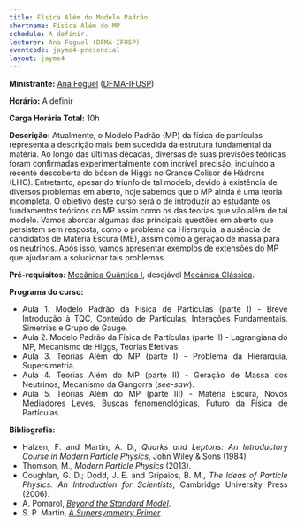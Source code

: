 ```yaml
---
title: Física Além do Modelo Padrão
shortname: Física Além do MP
schedule: A definir.
lecturer: Ana Foguel (DFMA-IFUSP)
eventcode: jayme4-presencial
layout: jayme4
---
```


**Ministrante:** [Ana Foguel](http://lattes.cnpq.br/6081148732571829) ([DFMA-IFUSP](http://portal.if.usp.br/fma/pt-br/in%C3%ADcio-departamento-de-f%C3%ADsica-matem%C3%A1tica))

**Horário:** A definir

**Carga Horária Total:** 10h

**Descrição:** Atualmente, o Modelo Padrão (MP) da física de partículas representa a descrição mais bem sucedida da
estrutura fundamental da matéria. Ao longo das últimas décadas, diversas de suas previsões teóricas
foram confirmadas experimentalmente com incrível precisão, incluindo a recente descoberta do bóson
de Higgs no Grande Colisor de Hádrons (LHC). Entretanto, apesar do triunfo de tal modelo, devido à
existência de diversos problemas em aberto, hoje sabemos que o MP ainda é uma teoria incompleta. O
objetivo deste curso será o de introduzir ao estudante os fundamentos teóricos do MP assim como os
das teorias que vão além de tal modelo. Vamos abordar algumas das principais questões em aberto que
persistem sem resposta, como o problema da Hierarquia, a ausência de candidatos de Matéria Escura
(ME), assim como a geração de massa para os neutrinos. Após isso, vamos apresentar exemplos de
extensões do MP que ajudariam a solucionar tais problemas.

**Pré-requisitos:** [Mecânica Quântica I](https://uspdigital.usp.br/jupiterweb/obterDisciplina?sgldis=4300403&verdis=1), desejável [Mecânica Clássica](https://uspdigital.usp.br/jupiterweb/obterDisciplina?nomdis=&sgldis=4302305).

**Programa do curso:**

<div style="text-align: justify">
 <ul>
  <li>Aula 1. Modelo Padrão da Física de Partículas (parte I) -
Breve Introdução à TQC, Conteúdo de Partículas, Interações Fundamentais, Simetrias e Grupo de
Gauge.</li>
  <li>Aula 2. Modelo Padrão da Física de Partículas (parte II) -
Lagrangiana do MP, Mecanismo de Higgs, Teorias Efetivas.</li>
  <li>Aula 3. Teorias Além do MP (parte I) - Problema da Hierarquia, Supersimetria. </li>
  <li>Aula 4. Teorias Além do MP (parte II) - Geração de Massa dos Neutrinos, Mecanismo da Gangorra (<i>see-saw</i>). </li>
  <li>Aula 5. Teorias Além do MP (parte III) - Matéria Escura, Novos Mediadores Leves, Buscas fenomenológicas, Futuro da Física de Partículas. </li>
 </ul>
</div>

**Bibliografia:**

<div style="text-align: justify">
 <ul>
  <li> Halzen, F. and Martin, A. D., <i>Quarks and Leptons: An Introductory Course in Modern
Particle Physics</i>, John Wiley & Sons (1984) </li>
  <li>  Thomson, M., <i>Modern Particle Physics</i> (2013). </li>
   <li> Coughlan, G. D.; Dodd, J. E. and Gripaios, B. M., <i>The Ideas of Particle Physics: An Introduction for Scientists</i>, Cambridge University Press (2006).</li>
   <li>A. Pomarol, <a href="https://arxiv.org/abs/1202.1391"><i>Beyond the Standard Model</i></a>.</li>
    <li> S. P. Martin, <a href="https://arxiv.org/abs/hep-ph/9709356"><i>A Supersymmetry Primer</i></a>.</li>
 </ul>
</div>
